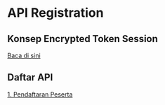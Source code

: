
# API Registration

## Konsep Encrypted Token Session
<a href="https://github.com/phpid-jakarta/api-smesummit.id-2019/blob/docs/docs/token_concept.md">Baca di sini</a>

## Daftar API
<a href="https://github.com/phpid-jakarta/api-smesummit.id-2019/blob/docs/docs/register_participant.md">1. Pendaftaran Peserta</a>